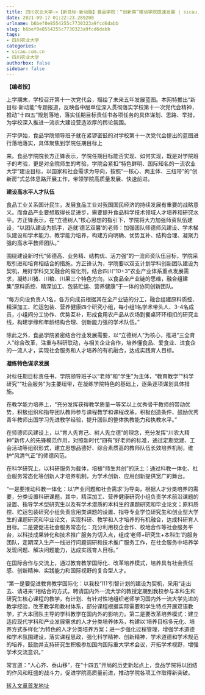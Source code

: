```yaml
---
title: 四川农业大学->【新目标·新动能】食品学院：“创新房”推动学院提速发展 | sicau.com.cn
date: 2021-09-17 01:22:23.289200
urlname: b6bef0e8554255c7730323a9fcd6dabb
slug: b6bef0e8554255c7730323a9fcd6dabb
tags: 
- 四川农业大学
categories:
- sicau.com.cn
- 四川农业大学
authorbox: false
sidebar: false
---
```

**【编者按】**

上学期末，学校召开第十一次党代会，描绘了未来五年发展蓝图。本网特推出“新目标·新动能”专题报道，反映各中层单位深入贯彻落实学校第十一次党代会精神，推动“十四五”规划落地，落实任期目标责任书各项任务的具体谋划、思路、举措，为学校深入推进一流农大建设营造浓厚的舆论氛围。

开学伊始，食品学院领导班子就在紧锣密鼓的对学校第十一次党代会提出的蓝图进行落地落实，具体聚焦到学院任期目标上
<!--more-->
来。食品学院院长方正锋表示，学院任期目标能否实现、如何实现，既是对学院班子的考验，更是对全院师生的考验，学院会紧扣“特色鲜明、国际知名的一流农业大学”建设目标，以国家和社会需求为导向，按照“一核心、两主体、三纽带”的“创新房”式总体思路开展工作，带领学院高质量发展、快速前进。

**建设高水平人才队伍**

食品工业关系国计民生，发展食品工业对我国国民经济的持续发展有重要的战略意义。而食品产业要想取得长足进步，需要提升食品科学技术领域人才培养和研究水平。方正锋表示，在“立德树人”核心思想的指引下，学院将大力加强师资队伍建设，“以团队建设为抓手，造就‘德艺双馨’的老师：加强团队师德师风建设、学术梯队建设和学术能力、教学能力培养，构建方向明确、优势互补、结构合理、凝聚力强的高水平教师团队。”

围绕建设新时代“师德高、业务精、结构优、活力强”的一流师资队伍目标，学院采取引进和培育相结合的措施。方正锋认为，学院要以双支计划学科创新团队建设为契机，用好学科交叉融合的催化剂，结合四川“10+3”农业产业体系重点发展需求，凝练川猪、川粮、川果三个特色方向，以食品全产业链的思维，融合组建集“原料质控、精深加工、包装贮运、营养健康”于一体的协同创新团队。

“每方向设负责人1名，各方向成员根据其在全产业链的分工，融合组建原料质控、精深加工、贮运包装、营养健康四个研究小组，每小组1名学术带头人、3-4名成员，小组间分工协作、优势互补，形成食用农产品从农场到餐桌环环相扣的研究主线，构建学缘和年龄结构合理、创新能力强的学术队伍。”

除此之外，食品学院紧密结合行业发展需要，以“立德树人”为核心，推进“三全育人”综合改革，注重与科研联动，与相关企业合作，培养懂食品、爱食业、进食企的一流人才，实现社会服务和人才培养的有机融合，达成实践育人目标。

**凝练特色谋求发展**

对标任期目标责任书，学院领导班子以“老师”和“学生”为主体，“教育教学”“科学研究”“社会服务”为主要纽带，在凝练学院特色的基础上，逐条逐项谋划具体措施。

在教学能力培养上，“充分发挥获得教学质量一等奖以上优秀骨干教师的带动优势，积极组织和指导团队教师参与课程教学和课程改革，积极创造条件、鼓励优秀青年教师出国学习先进教学经验，提升团队的整体执教能力和执教水平。”

在师德师风建设上，以“育人先育己、树人先立德”的理念，充分发挥“川农大精神”新传人的先锋模范作用，对照新时代“四有”好老师的标准，通过定期党建、工会活动等组织形式，建立思想品德好、综合素质高的教师队伍长效培养机制，维护“风清气正”的师德风范。

在科学研究上，以科研服务为载体，培植“师生共创”的沃土：通过科教一体化、社会服务常态化等创新人才培养机制，为学术创新、应用创新提供宽广的舞台。

“一是要推动科教一体化：以‘产业问题和社会需求’为导向，根据人才分类培养的需要，分类设置科研课题，其中，精深加工、营养健康研究小组负责学术前沿课题的设置、指导学术型研究生以及有学术潜质的本科生的课题研究和毕业论文；原料质控、贮运包装研究小组负责应用类课题的设置、指导专业学位研究生和创业型大学生的课题研究和毕业论文，实现科研、教学和人才培养的有机融合，达成科研育人目标。二是要促进社会服务常态化：充分利用校企合作、校地合作等社会服务平台，以科技成果转化和技术推广服务为切入点，组成‘老师+研究生+本科生’的服务团队，定期深入生产一线进行问题调研和技术推广服务工作，在社会服务中培养学发现问题、解决问题能力，达成实践育人目标。”

在国际合作与交流上，通过教育教学国际化、改革培养模式，培养具有社会责任感、创新精神、实践能力和国际视野的复合型人才。

“第一是要促进教育教学国际化：以我校‘111’引智计划的建设为契机，采用“走出去、请进来”相结合的方式，聘请国内外一流大学的教授定期到我校参与本科生和研究生核心课程的教学，有计划、有针对性地组织老师学习国内外一流大学先进的教学经验，改革教学和教材体系，部分课程根据实际需要和学生特点开展双语教学，扩大本团队主导的学科教学在国内外的影响力。第二是要改革培养模式：建立适应现代学科和产业发展需求的人才分类培养体系，构建以‘培养目标多元化、培养方式多样化’为特色的人才分类培养方案；进一步强化过程管理，增强学术道德和学术氛围建设，落实课程思政，强化科学精神、创新精神、学术道德和学术规范的培养，鼓励并支持研究生积极参加国内国际重大学术会议，开拓学术视野，增强学术交流意识。”

常言道：“人心齐、泰山移”，在“十四五”开局的历史新起点上，食品学院将以团结的作风和旺盛的战斗力，促进学院高质量前进，推动学院各项工作取得新突破。



[转入文章首发地址](https://news.sicau.edu.cn/info/1078/64452.htm)